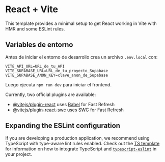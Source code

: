 # React + Vite

This template provides a minimal setup to get React working in Vite with HMR and some ESLint rules.

## Variables de entorno

Antes de iniciar el entorno de desarrollo crea un archivo `.env.local` con:

```
VITE_API_URL=URL_de_tu_API
VITE_SUPABASE_URL=URL_de_tu_proyecto_Supabase
VITE_SUPABASE_ANON_KEY=clave_anon_de_Supabase
```

Luego ejecuta `npm run dev` para iniciar el frontend.

Currently, two official plugins are available:

- [@vitejs/plugin-react](https://github.com/vitejs/vite-plugin-react/blob/main/packages/plugin-react) uses [Babel](https://babeljs.io/) for Fast Refresh
- [@vitejs/plugin-react-swc](https://github.com/vitejs/vite-plugin-react/blob/main/packages/plugin-react-swc) uses [SWC](https://swc.rs/) for Fast Refresh

## Expanding the ESLint configuration

If you are developing a production application, we recommend using TypeScript with type-aware lint rules enabled. Check out the [TS template](https://github.com/vitejs/vite/tree/main/packages/create-vite/template-react-ts) for information on how to integrate TypeScript and [`typescript-eslint`](https://typescript-eslint.io) in your project.
